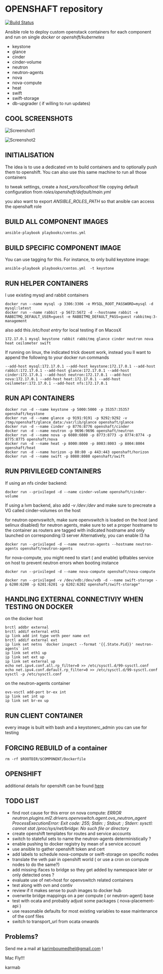 # OPENSHAFT repository

[![Build Status](https://travis-ci.org/karmab/openshaft.svg?branch=master)](https://travis-ci.org/karmab/openshaft)

Ansible role to deploy custom openstack containers for each component and run on single *docker* or  *openshift/kubernetes*

- keystone
- glance
- cinder
- cinder-volume
- neutron
- neutron-agents
- nova
- nova-compute
- heat
- swift
- swift-storage
- db-upgrader ( if willing to run updates)

## COOL SCREENSHOTS

![Screenshot1](screen1.png)

![Screenshot2](screen2.png)

## INITIALISATION

The idea is to use a dedicated vm to build containers and to optionally push them to openshift.
You can also use this same machine to run all those containers


to tweak settings, create a *host_vars/localhost* file copying default configuration from *roles/openshaft/default/main.yml* 

you also want to export *ANSIBLE\_ROLES\_PATH* so that ansible can access the openshaft role

## BUILD ALL COMPONENT IMAGES

```
ansible-playbook playbooks/centos.yml
```

## BUILD SPECIFIC COMPONENT IMAGE

You can use tagging for this. For instance, to only build keystone image:

```
ansible-playbook playbooks/centos.yml  -t keystone
```

## RUN HELPER CONTAINERS

I use existing mysql and rabbit containers

```
docker run --name mysql -p 3306:3306 -e MYSQL_ROOT_PASSWORD=mysql -d mysql:latest
docker run --name rabbit -p 5672:5672 -d --hostname rabbit -e RABBITMQ_DEFAULT_USER=guest -e RABBITMQ_DEFAULT_PASS=guest rabbitmq:3-management
```

also add this */etc/host entry* for local testing if on MacosX

```
172.17.0.1 mysql keystone rabbit rabbitmq glance cinder neutron nova heat ceilometer swift
```

If running on linux, the indicated trick doesnt work, instead you ll want to append the following to your docker run commands

```
--add-host mysql:172.17.0.1 --add-host keystone:172.17.0.1 --add-host rabbit:172.17.0.1 --add-host glance:172.17.0.1 --add-host cinder:172.17.0.1 --add-host neutron:172.17.0.1 --add-host nova:172.17.0.1 --add-host heat:172.17.0.1 --add-host ceilometer:172.17.0.1 --add-host nfs:172.17.0.1
```


## RUN API CONTAINERS

```
docker run -d --name keystone -p 5000:5000 -p 35357:35357 openshaft/keystone
docker run -d --name glance -p 9191:9191 -p 9292:9292 -v /tmp/openshaft/glance_data:/var/lib/glance openshaft/glance
docker run -d --name cinder -p 8776:8776 openshaft/cinder
docker run -d --name neutron -p 9696:9696 openshaft/neutron
docker run -d --name nova -p 6080:6080 -p 8773:8773 -p 8774:8774 -p 8775:8775 openshaft/nova
docker run -d --name heat -p 8000:8000 -p 8003:8003 -p 8004:8004 openshaft/heat
docker run -d --name horizon -p 80:80 -p 443:443 openshaft/horizon
docker run -d --name swift -p 8080:8080 openshaft/swift
```

## RUN PRIVILEGED CONTAINERS

If using an nfs cinder backend:

```
docker run --privileged -d --name cinder-volume openshaft/cinder-volume
```
If using a lvm backend, also add *-v /dev:/dev* and make sure to precreate a VG called cinder-volumes on the host

for neutron openvswitch, make sure openvswitch is loaded on the host (and selinux disabled)
for neutron agents, make sure to set a proper hostname to the container as routers are tagged with indicated hostname and only launched on corresponding l3 server
Alternatively, you can enable l3 ha

```
docker run --privileged -d --name neutron-agents --hostname neutron-agents openshaft/neutron-agents
```

for nova-compute, you might need to start ( and enable) ip6tables service on host to prevent neutron errors when booting instance

```
docker run --privileged -d --name nova-compute openshaft/nova-compute
```

```
docker run --privileged -v /dev/vdb:/dev/vdb -d --name swift-storage -p 6200:6200 -p 6201:6201 -p 6202:6202 openshaft/swift-storage"
```

## HANDLING EXTERNAL CONNECTIVIY WHEN TESTING ON DOCKER

on the docker host

```
brctl addbr external
brctl addif external eth1
ip link add int type veth peer name ext
brctl addif external ext
ip link set netns `docker inspect --format '{{.State.Pid}}' neutron-agents` int
ip link set eth1 up
ip link set ext up
ip link set external up
echo net.ipv4.conf.all.rp_filter=0 >> /etc/sysctl.d/99-sysctl.conf
echo net.ipv4.conf.default.rp_filter=0 >> /etc/sysctl.d/99-sysctl.conf
sysctl -p /etc/sysctl.conf
```

on the neutron-agents container 

```
ovs-vsctl add-port br-ex int
ip link set int up
ip link set br-ex up
```

## RUN CLIENT CONTAINER

every image is built with bash and a keystonerc_admin you can use for testing

## FORCING REBUILD of a container

```
rm -rf $ROOTDIR/$COMPONENT/Dockerfile
```

## OPENSHIFT

additional details for openshift can be found [here](https://github.com/karmab/openshaft/tree/master/OPENSHIFT.md)

## TODO LIST

- find root cause for this error on nova compute: *ERROR neutron.plugins.ml2.drivers.openvswitch.agent.ovs_neutron_agent ProcessExecutionError: Exit code: 255; Stdin: ; Stdout: ; Stderr: sysctl: cannot stat /proc/sys/net/bridge: No such file or directory*
- create openshift templates for routes and service accounts
- switch to stateful sets to name the neutron-agents deterministically ?
- enable pushing to docker registry by mean of a service account
- use ansible to gather openshift token and cert
- add labels to schedule nova-compute or swift-storage on specific nodes
- translate the veth pair in openshift world ( or use a cron on compute nodes to do the same?)
- add missing ifaces to bridge so they get added by namespace later or only detected ones ?
- evaluate use of net=host for openvswitch related containers
- test along with ovn and contiv
- review if it makes sense to push images to docker hub
- overwrite bridge mappings on a per compute ( or neutron-agent) base
- test with ocata and probably adjust some packages ( nova-placement-api )
- use reasonable defaults for most existing variables to ease maintenance of the conf files
- switch to transport_url from ocata onwards

## Problems?

Send me a mail at [karimboumedhel@gmail.com](mailto:karimboumedhel@gmail.com) !

Mac Fly!!!

karmab
